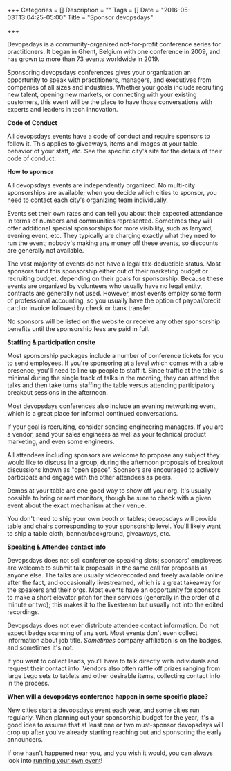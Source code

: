 +++
Categories = []
Description = ""
Tags = []
Date = "2016-05-03T13:04:25-05:00"
Title = "Sponsor devopsdays"

+++

Devopsdays is a community-organized not-for-profit conference series for practitioners. It began in Ghent, Belgium with one conference in 2009, and has grown to more than 73 events worldwide in 2019.

Sponsoring devopsdays conferences gives your organization an opportunity to speak with practitioners, managers, and executives from companies of all sizes and industries. Whether your goals include recruiting new talent, opening new markets, or connecting with your existing customers, this event will be the place to have those conversations with experts and leaders in tech innovation.


**Code of Conduct**

All devopsdays events have a code of conduct and require sponsors to follow it. This applies to giveaways, items and images at your table, behavior of your staff, etc. See the specific city's site for the details of their code of conduct.


**How to sponsor**

All devopsdays events are independently organized. No multi-city sponsorships are available; when you decide which cities to sponsor, you need to contact each city's organizing team individually.

Events set their own rates and can tell you about their expected attendance in terms of numbers and communities represented. Sometimes they will offer additional special sponsorships for more visibility, such as lanyard, evening event, etc. They typically are charging exactly what they need to run the event; nobody's making any money off these events, so discounts are generally not available.

The vast majority of events do not have a legal tax-deductible status. Most sponsors fund this sponsorship either out of their marketing budget or recruiting budget, depending on their goals for sponsorship. Because these events are organized by volunteers who usually have no legal entity, contracts are generally not used. However, most events employ some form of professional accounting, so you usually have the option of paypal/credit card or invoice followed by check or bank transfer.

No sponsors will be listed on the website or receive any other sponsorship benefits until the sponsorship fees are paid in full.


**Staffing & participation onsite**

Most sponsorship packages include a number of conference tickets for you to send employees. If you're sponsoring at a level which comes with a table presence, you'll need to line up people to staff it. Since traffic at the table is minimal during the single track of talks in the morning, they can attend the talks and then take turns staffing the table versus attending participatory breakout sessions in the afternoon.

Most devopsdays conferences also include an evening networking event, which is a great place for informal continued conversations.

If your goal is recruiting, consider sending engineering managers. If you are a vendor, send your sales engineers as well as your technical product marketing, and even some engineers.

All attendees including sponsors are welcome to propose any subject they would like to discuss in a group, during the afternoon proposals of breakout discussions known as "open space". Sponsors are encouraged to actively participate and engage with the other attendees as peers.

Demos at your table are one good way to show off your org. It's usually possible to bring or rent monitors, though be sure to check with a given event about the exact mechanism at their venue.

You don't need to ship your own booth or tables; devopsdays will provide table and chairs corresponding to your sponsorship level. You'll likely want to ship a table cloth, banner/background, giveaways, etc.


**Speaking & Attendee contact info**

Devopsdays does not sell conference speaking slots; sponsors' employees are welcome to submit talk proposals in the same call for proposals as anyone else. The talks are usually videorecorded and freely available online after the fact, and occasionally livestreamed, which is a great takeaway for the speakers and their orgs. Most events have an opportunity for sponsors to make a short elevator pitch for their services (generally in the order of a minute or two); this makes it to the livestream but usually not into the edited recordings.

Devopsdays does not ever distribute attendee contact information. Do not expect badge scanning of any sort. Most events don't even collect information about job title. _Sometimes_ company affiliation is on the badges, and sometimes it's not.

If you want to collect leads, you'll have to talk directly with individuals and request their contact info. Vendors also often raffle off prizes ranging from large Lego sets to tablets and other desirable items, collecting contact info in the process.


**When will a devopsdays conference happen in some specific place?**

New cities start a devopsdays event each year, and some cities run regularly. When planning out your sponsorship budget for the year, it's a good idea to assume that at least one or two must-sponsor devopsdays will crop up after you've already starting reaching out and sponsoring the early announcers.

If one hasn't happened near you, and you wish it would, you can always look into [running your own event](/pages/organizing)!
